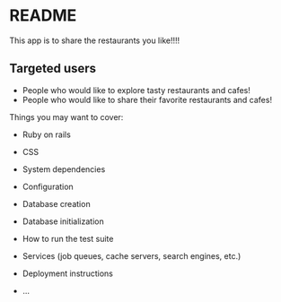 # README

This app is to share the restaurants you like!!!!

## Targeted users
* People who would like to explore tasty restaurants and cafes!
* People who would like to share their favorite restaurants and cafes!


Things you may want to cover:

* Ruby on rails

* CSS

* System dependencies

* Configuration

* Database creation

* Database initialization

* How to run the test suite

* Services (job queues, cache servers, search engines, etc.)

* Deployment instructions

* ...
